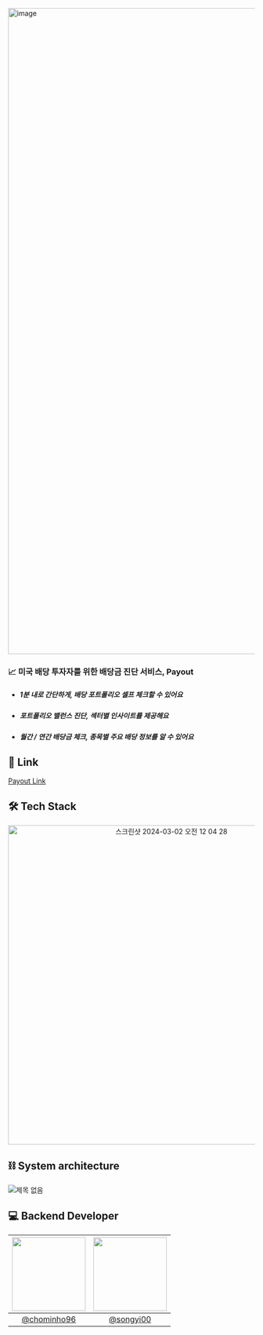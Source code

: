 <img width="1317" alt="image" src="https://github.com/Nexters/payout-server/assets/52441906/5db4b8f8-946f-4975-b030-5633e7daa51d">



<h3> 📈 미국 배당 투자자를 위한 배당금 진단 서비스, Payout </h3>   

- <h5> 1분 내로 간단하게, 배당 포트폴리오 셀프 체크할 수 있어요  </h5>
- <h5> 포트폴리오 밸런스 진단, 섹터별 인사이트를 제공해요  </h5>
- <h5> 월간 / 연간 배당금 체크, 종목별 주요 배당 정보를 알 수 있어요  </h5>


## 🔗 Link
[Payout Link](https://pay-out.us)


## 🛠️ Tech Stack
<p align="center"><img width="651" alt="스크린샷 2024-03-02 오전 12 04 28" src="https://github.com/Nexters/payout-server/assets/66549638/493843fe-6da7-4db5-8097-4f221d11669c"></p>

## ⛓️ System architecture
![제목 없음](https://github.com/Nexters/payout-client/assets/66549638/b0961bac-23fc-40da-8de7-2960f6035683)

## 💻 Backend Developer
|<img src="https://avatars.githubusercontent.com/u/66549638?v=4" width="150" height="150"/>|<img src="https://avatars.githubusercontent.com/u/52441906?v=4" width="150" height="150"/>|
|:-:|:-:|
|[@chominho96](https://github.com/chominho96)|[@songyi00](https://github.com/songyi00)|


